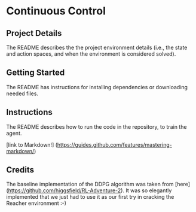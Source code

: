 # Continuous Control

## Project Details
The README describes the the project environment details (i.e., the state and action spaces, and when the environment is considered solved).

## Getting Started
The README has instructions for installing dependencies or downloading needed files.

## Instructions
The README describes how to run the code in the repository, to train the agent.

[link to Markdown!] (https://guides.github.com/features/mastering-markdown/)

## Credits
The baseline implementation of the DDPG algorithm was taken from [here] (https://github.com/higgsfield/RL-Adventure-2). It was so elegantly implemented that we just had to use it as our first try in cracking the Reacher environment :-)
